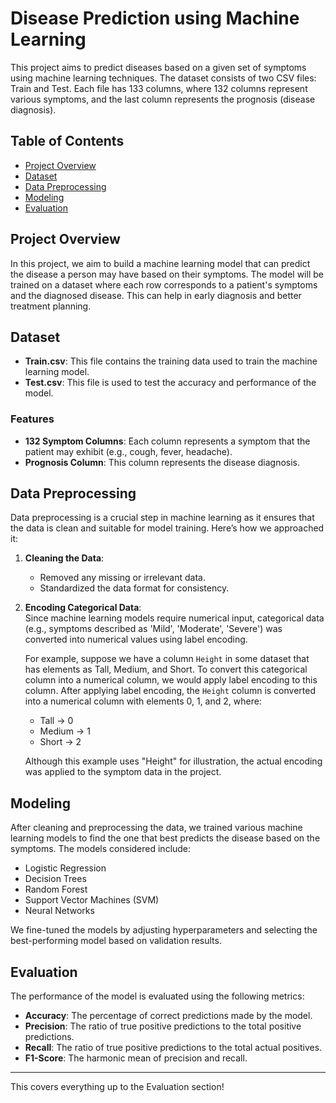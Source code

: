 # Disease Prediction using Machine Learning

This project aims to predict diseases based on a given set of symptoms using machine learning techniques. The dataset consists of two CSV files: Train and Test. Each file has 133 columns, where 132 columns represent various symptoms, and the last column represents the prognosis (disease diagnosis).

## Table of Contents
- [Project Overview](#project-overview)
- [Dataset](#dataset)
- [Data Preprocessing](#data-preprocessing)
- [Modeling](#modeling)
- [Evaluation](#evaluation)

## Project Overview

In this project, we aim to build a machine learning model that can predict the disease a person may have based on their symptoms. The model will be trained on a dataset where each row corresponds to a patient's symptoms and the diagnosed disease. This can help in early diagnosis and better treatment planning.

## Dataset

- **Train.csv**: This file contains the training data used to train the machine learning model.
- **Test.csv**: This file is used to test the accuracy and performance of the model.

### Features

- **132 Symptom Columns**: Each column represents a symptom that the patient may exhibit (e.g., cough, fever, headache).
- **Prognosis Column**: This column represents the disease diagnosis.

## Data Preprocessing

Data preprocessing is a crucial step in machine learning as it ensures that the data is clean and suitable for model training. Here’s how we approached it:

1. **Cleaning the Data**:  
   - Removed any missing or irrelevant data.
   - Standardized the data format for consistency.

2. **Encoding Categorical Data**:  
   Since machine learning models require numerical input, categorical data (e.g., symptoms described as 'Mild', 'Moderate', 'Severe') was converted into numerical values using label encoding.

   For example, suppose we have a column `Height` in some dataset that has elements as Tall, Medium, and Short. To convert this categorical column into a numerical column, we would apply label encoding to this column. After applying label encoding, the `Height` column is converted into a numerical column with elements 0, 1, and 2, where:
   - Tall -> 0
   - Medium -> 1
   - Short -> 2

   Although this example uses "Height" for illustration, the actual encoding was applied to the symptom data in the project.

## Modeling

After cleaning and preprocessing the data, we trained various machine learning models to find the one that best predicts the disease based on the symptoms. The models considered include:

- Logistic Regression
- Decision Trees
- Random Forest
- Support Vector Machines (SVM)
- Neural Networks

We fine-tuned the models by adjusting hyperparameters and selecting the best-performing model based on validation results.

## Evaluation

The performance of the model is evaluated using the following metrics:

- **Accuracy**: The percentage of correct predictions made by the model.
- **Precision**: The ratio of true positive predictions to the total positive predictions.
- **Recall**: The ratio of true positive predictions to the total actual positives.
- **F1-Score**: The harmonic mean of precision and recall.

---

This covers everything up to the Evaluation section!
